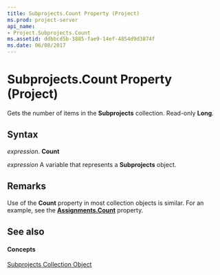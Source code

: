```yaml
---
title: Subprojects.Count Property (Project)
ms.prod: project-server
api_name:
- Project.Subprojects.Count
ms.assetid: ddbbcd5b-3885-fae9-14ef-4854d9d3874f
ms.date: 06/08/2017
---
```



# Subprojects.Count Property (Project)

Gets the number of items in the  **Subprojects** collection. Read-only **Long**.


## Syntax

 _expression_. **Count**

 _expression_ A variable that represents a **Subprojects** object.


## Remarks

Use of the  **Count** property in most collection objects is similar. For an example, see the **[Assignments.Count](assignments-count-property-project.md)** property.


## See also


#### Concepts


[Subprojects Collection Object](subprojects-object-project.md)
